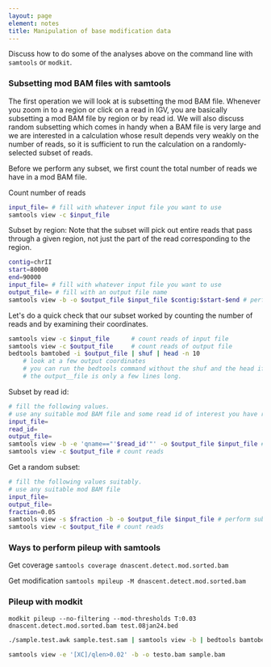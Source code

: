 ```yaml
---
layout: page
element: notes
title: Manipulation of base modification data
---
```


<!--
types of manipulation: thresholding, windowing, subsetting, pileup.
subset can be randomly, by genomic location, by mean density
modQC: how many modified, unmodified, no standard package so we'll have to do the tools ourselves.
three choices - our own program, samtools or modkit.
-->

<!-- TODO: flesh out an intro -->
Discuss how to do some of the analyses
above on the command line with `samtools` or `modkit`. 

### Subsetting mod BAM files with samtools

The first operation we will look at is subsetting the mod BAM file.
Whenever you zoom in to a region or click on a read in IGV, you are basically
subsetting a mod BAM file by region or by read id.
We will also discuss random subsetting which comes in handy when a BAM file
is very large and we are interested in a calculation whose result depends
very weakly on the number of reads, so it is sufficient to run the calculation
on a randomly-selected subset of reads.

Before we perform any subset, we first count the total number of reads we have
in a mod BAM file.

Count number of reads
```bash
input_file= # fill with whatever input file you want to use
samtools view -c $input_file
```

Subset by region:
Note that the subset will pick out entire reads that pass through a given region,
not just the part of the read corresponding to the region.
```bash
contig=chrII
start=80000
end=90000
input_file= # fill with whatever input file you want to use
output_file= # fill with an output file name
samtools view -b -o $output_file $input_file $contig:$start-$end # perform subset
```

Let's do a quick check that our subset worked by counting the number of reads
and by examining their coordinates.

```bash
samtools view -c $input_file      # count reads of input file
samtools view -c $output_file     # count reads of output file
bedtools bamtobed -i $output_file | shuf | head -n 10 
    # look at a few output coordinates
    # you can run the bedtools command without the shuf and the head if
    # the output__file is only a few lines long.
```

Subset by read id:
```bash
# fill the following values. 
# use any suitable mod BAM file and some read id of interest you have recorded.
input_file=
read_id=
output_file=
samtools view -b -e 'qname=="'$read_id'"' -o $output_file $input_file # perform subset
samtools view -c $output_file # count reads
```

Get a random subset:
```bash
# fill the following values suitably. 
# use any suitable mod BAM file
input_file=
output_file=
fraction=0.05
samtools view -s $fraction -b -o $output_file $input_file # perform subset
samtools view -c $output_file # count reads
```

### Ways to perform pileup with samtools

<!-- TODO: flesh this out more -->

Get coverage
`samtools coverage dnascent.detect.mod.sorted.bam`

Get modification
`samtools mpileup -M dnascent.detect.mod.sorted.bam`

### Pileup with modkit

<!-- TODO: flesh this out more -->
<!-- TODO: do we need --no-filtering? -->
`modkit pileup --no-filtering --mod-thresholds T:0.03 dnascent.detect.mod.sorted.bam test.08jan24.bed`


<!--
introduce thresholding and windowing but need not get into details here.
-->

<!-- TODO -->
```bash
./sample.test.awk sample.test.sam | samtools view -b | bedtools bamtobed -i - -tag XC
```
<!-- after making mod counts, can use commands like these  -->
```bash
samtools view -e '[XC]/qlen>0.02' -b -o testo.bam sample.bam
```

<!-- TODO: can introduce modbedtools https://github.com/lidaof/modbedtools 
https://doi.org/10.1016/j.xgen.2023.100455 -->

